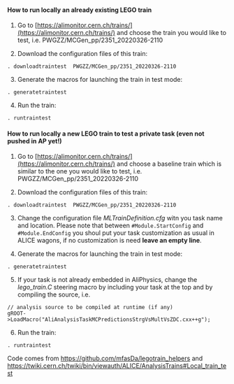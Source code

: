 #### How to run locally an already existing LEGO train 

1. Go to [https://alimonitor.cern.ch/trains/](https://alimonitor.cern.ch/trains/) and choose the train you would like to test, i.e. PWGZZ/MCGen_pp/2351_20220326-2110

2. Download the configuration files of this train:
```
. downloadtraintest  PWGZZ/MCGen_pp/2351_20220326-2110
```

3. Generate the macros for launching the train in test mode:
```
. generatetraintest
```

4. Run the train:
```
. runtraintest
```


#### How to run locally a new LEGO train to test a private task (even not pushed in AP yet!)

1. Go to [https://alimonitor.cern.ch/trains/](https://alimonitor.cern.ch/trains/) and choose a baseline train which is similar to the one you would like to test, i.e. PWGZZ/MCGen_pp/2351_20220326-2110

2. Download the configuration files of this train:
```
. downloadtraintest  PWGZZ/MCGen_pp/2351_20220326-2110
```

3. Change the configuration file *MLTrainDefinition.cfg* witn you task name and location. Please note that between ```#Module.StartConfig``` and ```#Module.EndConfig``` you shoul put your task customization as usual in ALICE wagons, if no customization is need **leave an empty line**.

4. Generate the macros for launching the train in test mode:
```
. generatetraintest
```

5. If your task is not already embedded in AliPhysics, change the *lego_train.C* steering macro by including your task at the top and by compiling the source, i.e.
```
// analysis source to be compiled at runtime (if any)
gROOT->LoadMacro("AliAnalysisTaskMCPredictionsStrgVsMultVsZDC.cxx++g");
```

6. Run the train:
```
. runtraintest
```




Code comes from https://github.com/mfasDa/legotrain_helpers and https://twiki.cern.ch/twiki/bin/viewauth/ALICE/AnalysisTrains#Local_train_test